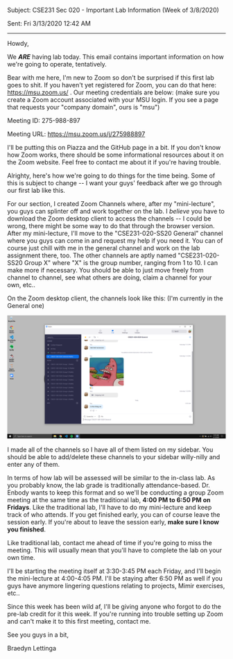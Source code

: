 Subject: CSE231 Sec 020 - Important Lab Information (Week of 3/8/2020)

Sent: Fri 3/13/2020 12:42 AM

__________________________________________

Howdy,

We *__ARE__* having lab today. This email contains important information on how we're going to operate, tentatively.

Bear with me here, I'm new to Zoom so don't be surprised if this first lab goes to shit. If you haven't yet registered for Zoom, you can do that here: https://msu.zoom.us/ . Our meeting credentials are below: (make sure you create a Zoom account associated with your MSU login. If you see a page that requests your "company domain", ours is "msu")

Meeting ID: 275-988-897

Meeting URL: https://msu.zoom.us/j/275988897

I'll be putting this on Piazza and the GitHub page in a bit. If you don't know how Zoom works, there should be some informational resources about it on the Zoom website. Feel free to contact me about it if you're having trouble.

Alrighty, here's how we're going to do things for the time being. Some of this is subject to change -- I want your guys' feedback after we go through our first lab like this. 

For our section, I created Zoom Channels where, after my "mini-lecture", you guys can splinter off and work together on the lab. I *believe* you have to download the Zoom desktop client to access the channels -- I could be wrong, there might be some way to do that through the browser version. After my mini-lecture, I'll move to the "CSE231-020-SS20 General" channel where you guys can come in and request my help if you need it. You can of course just chill with me in the general channel and work on the lab assignment there, too. The other channels are aptly named "CSE231-020-SS20 Group X" where "X" is the group number, ranging from 1 to 10. I can make more if necessary. You should be able to just move freely from channel to channel, see what others are doing, claim a channel for your own, etc..  

On the Zoom desktop client, the channels look like this: (I'm currently in the General one)

![](WEEK9-2IMG1.png)

I made all of the channels so I have all of them listed on my sidebar. You should be able to add/delete these channels to your sidebar willy-nilly and enter any of them.

In terms of how lab will be assessed will be similar to the in-class lab. As you probably know, the lab grade is traditionally attendance-based. Dr. Enbody wants to keep this format and so we'll be conducting a group Zoom meeting at the same time as the traditional lab, __4:00 PM to 6:50 PM on Fridays__. Like the traditional lab, I'll have to do my mini-lecture and keep track of who attends. If you get finished early, you can of course leave the session early. If you're about to leave the session early, __make sure I know you finished__. 

Like traditional lab, contact me ahead of time if you're going to miss the meeting. This will usually mean that you'll have to complete the lab on your own time. 

I'll be starting the meeting itself at 3:30-3:45 PM each Friday, and I'll begin the mini-lecture at 4:00-4:05 PM. I'll be staying after 6:50 PM as well if you guys have anymore lingering questions relating to projects, Mimir exercises, etc.. 

Since this week has been wild af, I'll be giving anyone who forgot to do the pre-lab credit for it this week. If you're running into trouble setting up Zoom and can't make it to this first meeting, contact me. 

See you guys in a bit,

Braedyn Lettinga
